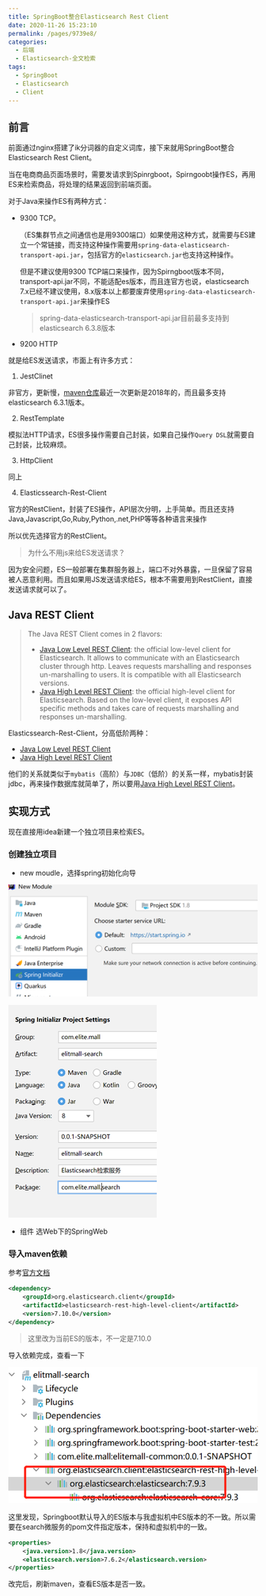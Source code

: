 ```yaml
---
title: SpringBoot整合Elasticsearch Rest Client
date: 2020-11-26 15:23:10
permalink: /pages/9739e8/
categories:
  - 后端
  - Elasticsearch-全文检索
tags:
  - SpringBoot
  - Elasticsearch
  - Client
---
```


## 前言

前面通过nginx搭建了ik分词器的自定义词库，接下来就用SpringBoot整合Elasticsearch Rest Client。

当在电商商品页面场景时，需要发请求到Spinrgboot，Spirngoobt操作ES，再用ES来检索商品，将处理的结果返回到前端页面。



对于Java来操作ES有两种方式：

- 9300 TCP。

  （ES集群节点之间通信也是用9300端口）如果使用这种方式，就需要与ES建立一个常链接，而支持这种操作需要用`spring-data-elasticsearch-transport-api.jar`，包括官方的`elasticsearch.jar`也支持这种操作。

  但是不建议使用9300 TCP端口来操作，因为Spirngboot版本不同，transport-api.jar不同，不能适配es版本，而且连官方也说，elasticsearch 7.x已经不建议使用，8.x版本以上都要废弃使用`spring-data-elasticsearch-transport-api.jar`来操作ES

  > spring-data-elasticsearch-transport-api.jar目前最多支持到elasticsearch 6.3.8版本

- 9200 HTTP

就是给ES发送请求，市面上有许多方式：

1. JestClinet

非官方，更新慢，[maven仓库](https://mvnrepository.com/artifact/io.searchbox/jest)最近一次更新是2018年的，而且最多支持elasticsearch 6.3.1版本。

2. RestTemplate

模拟法HTTP请求，ES很多操作需要自己封装，如果自己操作`Query DSL`就需要自己封装，比较麻烦。

3. HttpClient

同上

4. Elasticssearch-Rest-Client

官方的RestClient，封装了ES操作，API层次分明，上手简单。而且还支持Java,Javascript,Go,Ruby,Python,.net,PHP等等各种语言来操作

所以优先选择官方的RestClient。

> 为什么不用js来给ES发送请求？

因为安全问题，ES一般部署在集群服务器上，端口不对外暴露，一旦保留了容易被人恶意利用。而且如果用JS发送请求给ES，根本不需要用到RestClient，直接发送请求就可以了。



## Java REST Client

> The Java REST Client comes in 2 flavors:
>
> - [Java Low Level REST Client](https://www.elastic.co/guide/en/elasticsearch/client/java-rest/current/java-rest-low.html): the official low-level client for Elasticsearch. It allows to communicate with an Elasticsearch cluster through http. Leaves requests marshalling and responses un-marshalling to users. It is compatible with all Elasticsearch versions.
> - [Java High Level REST Client](https://www.elastic.co/guide/en/elasticsearch/client/java-rest/current/java-rest-high.html): the official high-level client for Elasticsearch. Based on the low-level client, it exposes API specific methods and takes care of requests marshalling and responses un-marshalling.

Elasticssearch-Rest-Client，分高低阶两种：

- [Java Low Level REST Client](https://www.elastic.co/guide/en/elasticsearch/client/java-rest/current/java-rest-low.html)
- [Java High Level REST Client](https://www.elastic.co/guide/en/elasticsearch/client/java-rest/current/java-rest-high.html)

他们的关系就类似于`mybatis`（高阶）与`JDBC`（低阶）的关系一样，mybatis封装jdbc，再来操作数据库就简单了，所以要用[Java High Level REST Client](https://www.elastic.co/guide/en/elasticsearch/client/java-rest/current/java-rest-high.html)。



## 实现方式

现在直接用idea新建一个独立项目来检索ES。

### 创建独立项目

- new moudle，选择spring初始化向导

![image-20201126155130059](https://raw.githubusercontent.com/SaulJWu/images/main/20201126155150.png)

<img src="https://raw.githubusercontent.com/SaulJWu/images/main/20201126160113.png" alt="image-20201126160059628" style="zoom:50%;" />

- 组件 选Web下的SpringWeb



### 导入maven依赖

参考[官方文档](https://www.elastic.co/guide/en/elasticsearch/client/java-rest/current/java-rest-high-getting-started-maven.html)

~~~xml
<dependency>
    <groupId>org.elasticsearch.client</groupId>
    <artifactId>elasticsearch-rest-high-level-client</artifactId>
    <version>7.10.0</version>
</dependency>
~~~

> 这里改为当前ES的版本，不一定是7.10.0

导入依赖完成，查看一下

![image-20201126164244395](https://raw.githubusercontent.com/SaulJWu/images/main/20201126164244.png)		

这里发现，Springboot默认导入的ES版本与我虚拟机中ES版本的不一致。所以需要在search微服务的pom文件指定版本，保持和虚拟机中的一致。

~~~xml
<properties>
    <java.version>1.8</java.version>
    <elasticsearch.version>7.6.2</elasticsearch.version>
</properties>
~~~

改完后，刷新maven，查看ES版本是否一致。